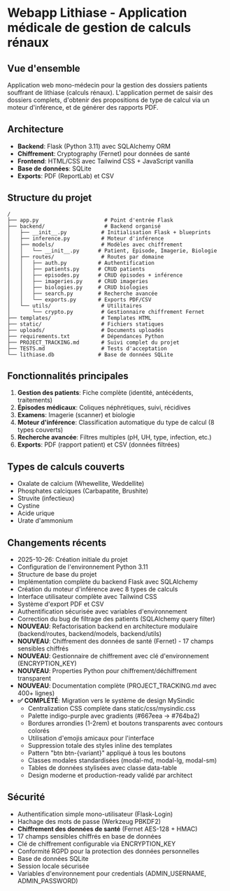 # Webapp Lithiase - Application médicale de gestion de calculs rénaux

## Vue d'ensemble
Application web mono-médecin pour la gestion des dossiers patients souffrant de lithiase (calculs rénaux). L'application permet de saisir des dossiers complets, d'obtenir des propositions de type de calcul via un moteur d'inférence, et de générer des rapports PDF.

## Architecture
- **Backend**: Flask (Python 3.11) avec SQLAlchemy ORM
- **Chiffrement**: Cryptography (Fernet) pour données de santé
- **Frontend**: HTML/CSS avec Tailwind CSS + JavaScript vanilla
- **Base de données**: SQLite
- **Exports**: PDF (ReportLab) et CSV

## Structure du projet
```
/
├── app.py                     # Point d'entrée Flask
├── backend/                   # Backend organisé
│   ├── __init__.py           # Initialisation Flask + blueprints
│   ├── inference.py          # Moteur d'inférence
│   ├── models/               # Modèles avec chiffrement
│   │   └── __init__.py      # Patient, Episode, Imagerie, Biologie
│   ├── routes/               # Routes par domaine
│   │   ├── auth.py          # Authentification
│   │   ├── patients.py      # CRUD patients
│   │   ├── episodes.py      # CRUD épisodes + inférence
│   │   ├── imageries.py     # CRUD imageries
│   │   ├── biologies.py     # CRUD biologies
│   │   ├── search.py        # Recherche avancée
│   │   └── exports.py       # Exports PDF/CSV
│   └── utils/                # Utilitaires
│       └── crypto.py         # Gestionnaire chiffrement Fernet
├── templates/                # Templates HTML
├── static/                   # Fichiers statiques
├── uploads/                  # Documents uploadés
├── requirements.txt          # Dépendances Python
├── PROJECT_TRACKING.md       # Suivi complet du projet
├── TESTS.md                  # Tests d'acceptation
└── lithiase.db              # Base de données SQLite
```

## Fonctionnalités principales
1. **Gestion des patients**: Fiche complète (identité, antécédents, traitements)
2. **Épisodes médicaux**: Coliques néphrétiques, suivi, récidives
3. **Examens**: Imagerie (scanner) et biologie
4. **Moteur d'inférence**: Classification automatique du type de calcul (8 types couverts)
5. **Recherche avancée**: Filtres multiples (pH, UH, type, infection, etc.)
6. **Exports**: PDF (rapport patient) et CSV (données filtrées)

## Types de calculs couverts
- Oxalate de calcium (Whewellite, Weddellite)
- Phosphates calciques (Carbapatite, Brushite)
- Struvite (infectieux)
- Cystine
- Acide urique
- Urate d'ammonium

## Changements récents
- 2025-10-26: Création initiale du projet
- Configuration de l'environnement Python 3.11
- Structure de base du projet
- Implémentation complète du backend Flask avec SQLAlchemy
- Création du moteur d'inférence avec 8 types de calculs
- Interface utilisateur complète avec Tailwind CSS
- Système d'export PDF et CSV
- Authentification sécurisée avec variables d'environnement
- Correction du bug de filtrage des patients (SQLAlchemy query filter)
- **NOUVEAU**: Refactorisation backend en architecture modulaire (backend/routes, backend/models, backend/utils)
- **NOUVEAU**: Chiffrement des données de santé (Fernet) - 17 champs sensibles chiffrés
- **NOUVEAU**: Gestionnaire de chiffrement avec clé d'environnement (ENCRYPTION_KEY)
- **NOUVEAU**: Properties Python pour chiffrement/déchiffrement transparent
- **NOUVEAU**: Documentation complète (PROJECT_TRACKING.md avec 400+ lignes)
- **✅ COMPLÉTÉ**: Migration vers le système de design MySindic
  - Centralization CSS complète dans static/css/mysindic.css
  - Palette indigo-purple avec gradients (#667eea → #764ba2)
  - Bordures arrondies (1-2rem) et boutons transparents avec contours colorés
  - Utilisation d'emojis amicaux pour l'interface
  - Suppression totale des styles inline des templates
  - Pattern "btn btn-{variant}" appliqué à tous les boutons
  - Classes modales standardisées (modal-md, modal-lg, modal-sm)
  - Tables de données stylisées avec classe data-table
  - Design moderne et production-ready validé par architect

## Sécurité
- Authentification simple mono-utilisateur (Flask-Login)
- Hachage des mots de passe (Werkzeug PBKDF2)
- **Chiffrement des données de santé** (Fernet AES-128 + HMAC)
- 17 champs sensibles chiffrés en base de données
- Clé de chiffrement configurable via ENCRYPTION_KEY
- Conformité RGPD pour la protection des données personnelles
- Base de données SQLite
- Session locale sécurisée
- Variables d'environnement pour credentials (ADMIN_USERNAME, ADMIN_PASSWORD)
